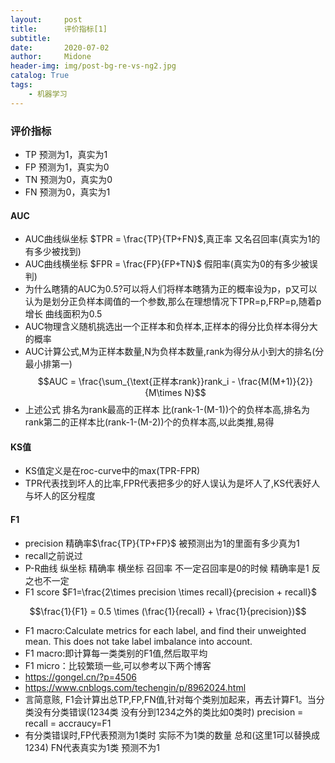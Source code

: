 ```yaml
---
layout:     post
title:      评价指标[1]
subtitle:   
date:       2020-07-02
author:     Midone
header-img: img/post-bg-re-vs-ng2.jpg
catalog: True
tags:
    - 机器学习
---
```


### 评价指标

- TP 预测为1，真实为1
- FP 预测为1，真实为0
- TN 预测为0，真实为0
- FN 预测为0，真实为1

#### AUC
- AUC曲线纵坐标 $TPR = \frac{TP}{TP+FN}$,真正率 又名召回率(真实为1的有多少被找到)
- AUC曲线横坐标 $FPR = \frac{FP}{FP+TN}$ 假阳率(真实为0的有多少被误判)
- 为什么瞎猜的AUC为0.5?可以将人们将样本瞎猜为正的概率设为p，p又可以认为是划分正负样本阈值的一个参数,那么在理想情况下TPR=p,FRP=p,随着p增长 曲线面积为0.5
- AUC物理含义随机挑选出一个正样本和负样本,正样本的得分比负样本得分大的概率
- AUC计算公式,M为正样本数量,N为负样本数量,rank为得分从小到大的排名(分最小排第一)
$$AUC = \frac{\sum_{\text{正样本rank}}rank_i - \frac{M(M+1)}{2}}{M\times N}$$
- 上述公式 排名为rank最高的正样本 比(rank-1-(M-1))个的负样本高,排名为rank第二的正样本比(rank-1-(M-2))个的负样本高,以此类推,易得

#### KS值
- KS值定义是在roc-curve中的max(TPR-FPR)
- TPR代表找到坏人的比率,FPR代表把多少的好人误认为是坏人了,KS代表好人与坏人的区分程度

#### F1
- precision 精确率$\frac{TP}{TP+FP}$ 被预测出为1的里面有多少真为1
- recall之前说过
- P-R曲线 纵坐标 精确率 横坐标 召回率 不一定召回率是0的时候 精确率是1 反之也不一定
- F1 score $F1=\frac{2\times precision \times recall}{precision + recall}$

$$\frac{1}{F1} = 0.5 \times (\frac{1}{recall} + \frac{1}{precision})$$
- F1 macro:Calculate metrics for each label, and find their unweighted mean. This does not take label imbalance into account.
- F1 macro:即计算每一类类别的F1值,然后取平均
- F1 micro：比较繁琐一些,可以参考以下两个博客
- https://gongel.cn/?p=4506
- https://www.cnblogs.com/techengin/p/8962024.html
- 言简意赅, F1会计算出总TP,FP,FN值,针对每个类别加起来，再去计算F1。当分类没有分类错误(1234类 没有分到1234之外的类比如0类时) precision = recall = accraucy=F1
- 有分类错误时,FP代表预测为1类时 实际不为1类的数量 总和(这里1可以替换成1234) FN代表真实为1类 预测不为1